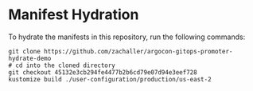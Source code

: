 # Manifest Hydration

To hydrate the manifests in this repository, run the following commands:

```shell
git clone https://github.com/zachaller/argocon-gitops-promoter-hydrate-demo
# cd into the cloned directory
git checkout 45132e3cb294fe4477b2b6cd79e07d94e3eef728
kustomize build ./user-configuration/production/us-east-2
```
